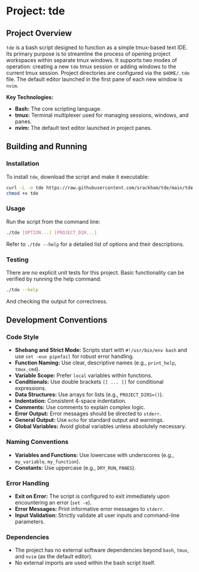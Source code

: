 # Project: tde

## Project Overview

`tde` is a bash script designed to function as a simple tmux-based text IDE. Its primary purpose is to streamline the process of opening project workspaces within separate tmux windows. It supports two modes of operation: creating a new `tde` tmux session or adding windows to the current tmux session. Project directories are configured via the `$HOME/.tde` file. The default editor launched in the first pane of each new window is `nvim`.

**Key Technologies:**
*   **Bash:** The core scripting language.
*   **tmux:** Terminal multiplexer used for managing sessions, windows, and panes.
*   **nvim:** The default text editor launched in project panes.

## Building and Running

### Installation

To install `tde`, download the script and make it executable:

```bash
curl -L -o tde https://raw.githubusercontent.com/srackham/tde/main/tde
chmod +x tde
```

### Usage

Run the script from the command line:

```bash
./tde [OPTION...] [PROJECT_DIR...]
```

Refer to `./tde --help` for a detailed list of options and their descriptions.

### Testing

There are no explicit unit tests for this project. Basic functionality can be verified by running the help command:

```bash
./tde --help
```

And checking the output for correctness.

## Development Conventions

### Code Style

*   **Shebang and Strict Mode:** Scripts start with `#!/usr/bin/env bash` and use `set -euo pipefail` for robust error handling.
*   **Function Naming:** Use clear, descriptive names (e.g., `print_help`, `tmux_cmd`).
*   **Variable Scope:** Prefer `local` variables within functions.
*   **Conditionals:** Use double brackets `[[ ... ]]` for conditional expressions.
*   **Data Structures:** Use arrays for lists (e.g., `PROJECT_DIRS=()`).
*   **Indentation:** Consistent 4-space indentation.
*   **Comments:** Use comments to explain complex logic.
*   **Error Output:** Error messages should be directed to `stderr`.
*   **General Output:** Use `echo` for standard output and warnings.
*   **Global Variables:** Avoid global variables unless absolutely necessary.

### Naming Conventions

*   **Variables and Functions:** Use lowercase with underscores (e.g., `my_variable`, `my_function`).
*   **Constants:** Use uppercase (e.g., `DRY_RUN`, `PANES`).

### Error Handling

*   **Exit on Error:** The script is configured to exit immediately upon encountering an error (`set -e`).
*   **Error Messages:** Print informative error messages to `stderr`.
*   **Input Validation:** Strictly validate all user inputs and command-line parameters.

### Dependencies

*   The project has no external software dependencies beyond `bash`, `tmux`, and `nvim` (as the default editor).
*   No external imports are used within the bash script itself.
